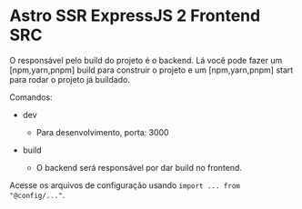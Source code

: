 # Astro SSR ExpressJS 2 Frontend SRC

O responsável pelo build do projeto é o backend.
Lá você pode fazer um [npm,yarn,pnpm] build para construir o projeto e um [npm,yarn,pnpm] start para rodar
o projeto já buildado.

Comandos:
 - dev
    - Para desenvolvimento, porta: 3000

 - build
    - O backend será responsável por dar build no frontend.


Acesse os arquivos de configuração usando `import ... from "@config/..."`.